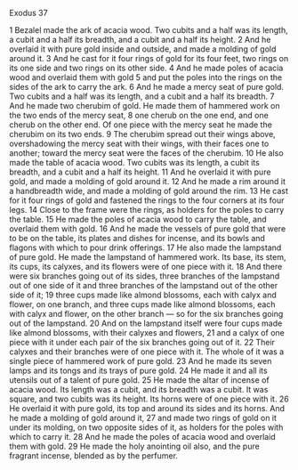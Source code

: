 Exodus 37

1	Bezalel made the ark of acacia wood. Two cubits and a half was its length, a cubit and a half its breadth, and a cubit and a half its height.
2	And he overlaid it with pure gold inside and outside, and made a molding of gold around it.
3	And he cast for it four rings of gold for its four feet, two rings on its one side and two rings on its other side.
4	And he made poles of acacia wood and overlaid them with gold
5	and put the poles into the rings on the sides of the ark to carry the ark.
6	And he made a mercy seat of pure gold. Two cubits and a half was its length, and a cubit and a half its breadth.
7	And he made two cherubim of gold. He made them of hammered work on the two ends of the mercy seat,
8	one cherub on the one end, and one cherub on the other end. Of one piece with the mercy seat he made the cherubim on its two ends.
9	The cherubim spread out their wings above, overshadowing the mercy seat with their wings, with their faces one to another; toward the mercy seat were the faces of the cherubim.
10	He also made the table of acacia wood. Two cubits was its length, a cubit its breadth, and a cubit and a half its height.
11	And he overlaid it with pure gold, and made a molding of gold around it.
12	And he made a rim around it a handbreadth wide, and made a molding of gold around the rim.
13	He cast for it four rings of gold and fastened the rings to the four corners at its four legs.
14	Close to the frame were the rings, as holders for the poles to carry the table.
15	He made the poles of acacia wood to carry the table, and overlaid them with gold.
16	And he made the vessels of pure gold that were to be on the table, its plates and dishes for incense, and its bowls and flagons with which to pour drink offerings.
17	He also made the lampstand of pure gold. He made the lampstand of hammered work. Its base, its stem, its cups, its calyxes, and its flowers were of one piece with it.
18	And there were six branches going out of its sides, three branches of the lampstand out of one side of it and three branches of the lampstand out of the other side of it;
19	three cups made like almond blossoms, each with calyx and flower, on one branch, and three cups made like almond blossoms, each with calyx and flower, on the other branch — so for the six branches going out of the lampstand.
20	And on the lampstand itself were four cups made like almond blossoms, with their calyxes and flowers,
21	and a calyx of one piece with it under each pair of the six branches going out of it.
22	Their calyxes and their branches were of one piece with it. The whole of it was a single piece of hammered work of pure gold.
23	And he made its seven lamps and its tongs and its trays of pure gold.
24	He made it and all its utensils out of a talent of pure gold.
25	He made the altar of incense of acacia wood. Its length was a cubit, and its breadth was a cubit. It was square, and two cubits was its height. Its horns were of one piece with it.
26	He overlaid it with pure gold, its top and around its sides and its horns. And he made a molding of gold around it,
27	and made two rings of gold on it under its molding, on two opposite sides of it, as holders for the poles with which to carry it.
28	And he made the poles of acacia wood and overlaid them with gold.
29	He made the holy anointing oil also, and the pure fragrant incense, blended as by the perfumer.

